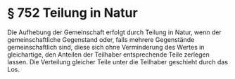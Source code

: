 # § 752 Teilung in Natur
Die Aufhebung der Gemeinschaft erfolgt durch Teilung in Natur, wenn der gemeinschaftliche Gegenstand oder, falls mehrere Gegenstände gemeinschaftlich sind, diese sich ohne Verminderung des Wertes in gleichartige, den Anteilen der Teilhaber entsprechende Teile zerlegen lassen. Die Verteilung gleicher Teile unter die Teilhaber geschieht durch das Los.